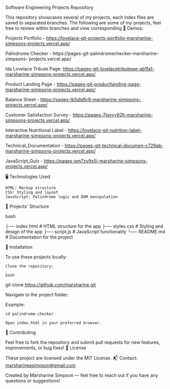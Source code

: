 Software Engineering Projects Repository

This repository showcases several of my projects, each index files are saved to separated branches.
The following are some of my projects, feel free to review within branches and view corresponding 🚀 Demos:

Projects Portfolio - https://lovelace-git-projects-portfolio-marsharine-simpsons-projects.vercel.app/

Palindrome Checker -  https://pages-git-palindromechecker-marsharine-simpsons-
projects.vercel.app/

Ida Lovelace Tribute Page: https://pages-git-lovelacetributewe-ab1fa1-marsharine-simpsons-projects.vercel.app/

Product Landing Page - https://pages-git-productlanding-page-marsharine-simpsons-projects.vercel.app/

Balance Sheet - https://pages-lb5dld5r9-marsharine-simpsons-projects.vercel.app/

Customer Satisfaction Survey - https://pages-7lqxyy92h-marsharine-simpsons-projects.vercel.app/

Interactive Nutritional Label - https://lovelace-git-nutrition-label-marsharine-simpsons-projects.vercel.app/

Technical_Documentation - https://pages-git-technical-documen-c729ab-marsharine-simpsons-projects.vercel.app/

JavaScript_Quiz - https://pages-pm7zy9x5i-marsharine-simpsons-projects.vercel.app/



🖥️ Technologies Used

    HTML: Markup structure
    CSS: Styling and layout
    JavaScript: Palindrome logic and DOM manipulation

📂 Projects' Structure

bash

├── index.html      # HTML structure for the app
├── styles.css      # Styling and design of the app
├── script.js       # JavaScript functionality
└── README.md       # Documentation for the project

🔧 Installation

To use these projects locally:

    Clone the repository:

    bash

git clone https://github.com/marsharine.git

Navigate to the project folder:

Example:

    cd palindrome-checker

    Open index.html in your preferred browser.

🤝 Contributing

Feel free to fork the repository and submit pull requests for new features, improvements, or bug fixes!
📜 License

These project are licensed under the MIT License.
📬 Contact: marsharineasimpson@gmail.com

Created by Marsharine Simpson — feel free to reach out if you have any questions or suggestions!
